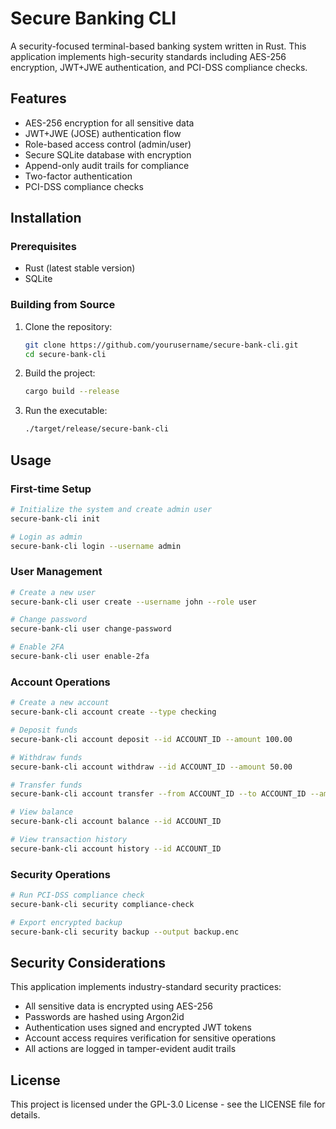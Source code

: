 # Secure Banking CLI

A security-focused terminal-based banking system written in Rust. This application implements high-security standards including AES-256 encryption, JWT+JWE authentication, and PCI-DSS compliance checks.

## Features

- AES-256 encryption for all sensitive data
- JWT+JWE (JOSE) authentication flow
- Role-based access control (admin/user)
- Secure SQLite database with encryption
- Append-only audit trails for compliance
- Two-factor authentication
- PCI-DSS compliance checks

## Installation

### Prerequisites

- Rust (latest stable version)
- SQLite

### Building from Source

1. Clone the repository:
   ```bash
   git clone https://github.com/yourusername/secure-bank-cli.git
   cd secure-bank-cli
   ```

2. Build the project:
   ```bash
   cargo build --release
   ```

3. Run the executable:
   ```bash
   ./target/release/secure-bank-cli
   ```

## Usage

### First-time Setup

```bash
# Initialize the system and create admin user
secure-bank-cli init

# Login as admin
secure-bank-cli login --username admin
```

### User Management

```bash
# Create a new user
secure-bank-cli user create --username john --role user

# Change password
secure-bank-cli user change-password

# Enable 2FA
secure-bank-cli user enable-2fa
```

### Account Operations

```bash
# Create a new account
secure-bank-cli account create --type checking

# Deposit funds
secure-bank-cli account deposit --id ACCOUNT_ID --amount 100.00

# Withdraw funds
secure-bank-cli account withdraw --id ACCOUNT_ID --amount 50.00

# Transfer funds
secure-bank-cli account transfer --from ACCOUNT_ID --to ACCOUNT_ID --amount 25.00

# View balance
secure-bank-cli account balance --id ACCOUNT_ID

# View transaction history
secure-bank-cli account history --id ACCOUNT_ID
```

### Security Operations

```bash
# Run PCI-DSS compliance check
secure-bank-cli security compliance-check

# Export encrypted backup
secure-bank-cli security backup --output backup.enc
```

## Security Considerations

This application implements industry-standard security practices:

- All sensitive data is encrypted using AES-256
- Passwords are hashed using Argon2id
- Authentication uses signed and encrypted JWT tokens
- Account access requires verification for sensitive operations
- All actions are logged in tamper-evident audit trails

## License

This project is licensed under the GPL-3.0 License - see the LICENSE file for details. 